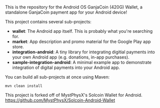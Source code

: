 This is the repository for the Android OS GanjaCoin (420G) Wallet, a standalone GanjaCoin payment app for your Android device!

This project contains several sub-projects:

 * __wallet__:
     The Android app itself. This is probably what you're searching for.
 * __market__:
     App description and promo material for the Google Play app store.
 * __integration-android__:
     A tiny library for integrating digitial payments into your own Android app
     (e.g. donations, in-app purchases).
 * __sample-integration-android__:
     A minimal example app to demonstrate integration of digital payments into
     your Android app.

You can build all sub-projects at once using Maven:

`mvn clean install`

This project is forked off of MystPhysX's Solcoin Wallet for Android.
https://github.com/MystPhysX/Solcoin-Android-Wallet
